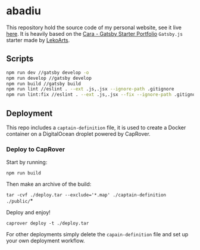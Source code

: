 # abadiu

This repository hold the source code of my personal website, see it live [here](https://abadiu.xyz). It is heavily based on the [Cara - Gatsby Starter Portfolio](https://cara.lekoarts.de/) `Gatsby.js` starter made by [LekoArts](https://www.lekoarts.de/).

## Scripts

``` sh
npm run dev //gatsby develop -o
npm run develop //gatsby develop
npm run build //gatsby build
npm run lint //eslint . --ext .js,.jsx --ignore-path .gitignore
npm run lint:fix //eslint . --ext .js,.jsx --fix --ignore-path .gitignore
```

## Deployment

This repo includes a `captain-definition` file, it is used to create a Docker container on a DigitalOcean droplet powered by CapRover.

### Deploy to CapRover

Start by running:

`npm run build`

Then make an archive of the build:

`tar -cvf ./deploy.tar --exclude='*.map' ./captain-definition ./public/`*

Deploy and enjoy!

`caprover deploy -t ./deploy.tar`

For other deployments simply delete the `capain-definition` file and set up your own deployment workflow.
